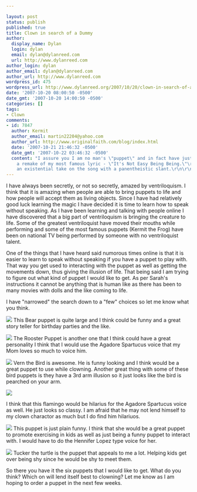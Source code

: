 ```yaml
---

layout: post
status: publish
published: true
title: Clown in search of a Dummy
author:
  display_name: Dylan
  login: dylan
  email: dylan@dylanreed.com
  url: http://www.dylanreed.com
author_login: dylan
author_email: dylan@dylanreed.com
author_url: http://www.dylanreed.com
wordpress_id: 475
wordpress_url: http://www.dylanreed.org/2007/10/20/clown-in-search-of-a-dummy/
date: '2007-10-20 08:00:50 -0500'
date_gmt: '2007-10-20 14:00:50 -0500'
categories: []
tags:
- Clown
comments:
- id: 7847
  author: Kermit
  author_email: martin22204@yahoo.com
  author_url: http://www.originalfaith.com/blog/index.html
  date: '2007-10-21 21:46:32 -0500'
  date_gmt: '2007-10-22 03:46:32 -0500'
  content: "I assure you I am no man's \"puppet\" and in fact have just come out with
    a remake of my most famous lyric - \"It's Not Easy Being Being.\"\r\n\r\nIt's
    an existential take on the song with a panentheistic slant.\r\n\r\nYours truly,\r\nKermit"
---
```


I have always been secretly, or not so secretly, amazed by ventriloquism. I think that it is amazing when people are able to bring puppets to life and how people will accept them as living objects. Since I have had relatively good luck learning the magic I have decided it is time to learn how to speak without speaking. As I have been learning and talking with people online I have discovered that a big part of ventriloquism is bringing the creature to life. Some of the greatest ventriloquist have moved their mouths while performing and some of the most famous puppets (Kermit the Frog) have been on national TV being performed by someone with no ventriloquist talent.

One of the things that I have heard said numorous times online is that it is easier to learn to speak without speaking if you have a puppet to play with. That way you get used to interacting with the puppet as well as getting the movements down, thus giving the illusion of life. That being said I am trying to figure out what kind of puppet I would like to get. As per Sarah's instructions it cannot be anything that is human like as there has been to many movies with dolls and the like coming to life. 

I have "narrowed" the search down to a "few" choices so let me know what you think.

![][1] This Bear puppet is quite large and I think could be funny and a great story teller for birthday parties and the like.

   [1]: http://www.axtell.com/backwoods/bear.jpg

 

![][2] The Rooster Puppet is another one that I think could have a great personality I think that I would use the Agadore Spartucus voice that my Mom loves so much to voice him.

   [2]: http://www.axtell.com/rooster.jpg

![][3] Vern the Bird is awesome. He is funny looking and I think would be a great puppet to use while clowning. Another great thing with some of these bird puppets is they have a 3rd arm illusion so it just looks like the bird is pearched on your arm.

   [3]: http://www.axtell.com/verncu.jpg

 

![][4]

   [4]: http://www.axtell.com/big_images/flamingo.jpg

 I think that this flamingo would be hilarius for the Agadore Spartucus voice as well. He just looks so classy. I am afraid that he may not lend himself to my clown charactor as much but I do find him hilariuos.

 

![][5] This puppet is just plain funny. I think that she would be a great puppet to promote exercising in kids as well as just being a funny puppet to interact with. I would have to do the Hennifer Lopez type voice for her.

   [5]: http://www.axtell.com/hippogirlsteve2.jpg

 

![][6] Tucker the turtle is the puppet that appeals to me a lot. Helping kids get over being shy since he would be shy to meet them. 

   [6]: http://www.axtell.com/turtleanim.gif

So there you have it the six puppets that I would like to get. What do you think? Which on will lend itself best to clowning? Let me know as I am hoping to order a puppet in the next few weeks.
